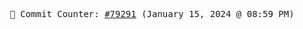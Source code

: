 <p align="center">
    <samp>
        📮 Commit Counter: <a href="https://github.com/Javascript-void0/Javascript-void0/commits/main">#79291</a> (January 15, 2024 @ 08:59 PM)
    </samp>
</p>